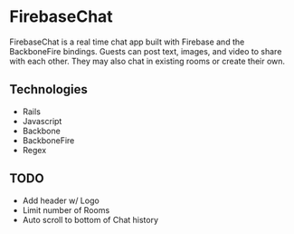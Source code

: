 # FirebaseChat

FirebaseChat is a real time chat app built with Firebase and the BackboneFire bindings.  Guests can post text, images, and video to share with each other.  They may also chat in existing rooms or create their own.  

## Technologies

* Rails
* Javascript
* Backbone
* BackboneFire
* Regex

## TODO
* Add header w/ Logo
* Limit number of Rooms
* Auto scroll to bottom of Chat history
